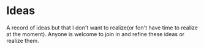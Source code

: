 # Ideas
A record of ideas but that I don't want to realize(or fon't have time to realize at the moment). Anyone is welcome to join in and refine these ideas or realize them.
